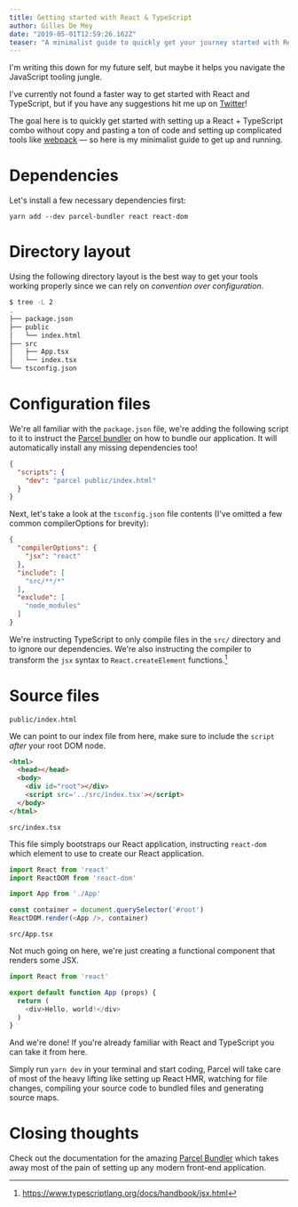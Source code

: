 ```yaml
---
title: Getting started with React & TypeScript
author: Gilles De Mey
date: "2019-05-01T12:59:26.162Z"
teaser: "A minimalist guide to quickly get your journey started with React and TypeScript 🏃‍♂️"
---
```


I'm writing this down for my future self, but maybe it helps you navigate the
JavaScript tooling jungle.

I've currently not found a faster way to get started with React and TypeScript,
but if you have any suggestions hit me up on [Twitter](https://twitter.com/gdemey)!

The goal here is to quickly get started with setting up a React + TypeScript combo without copy and pasting a ton of code and setting up complicated tools like [webpack](https://webpack.js.org/) — so here is my minimalist guide to get up and running.

# Dependencies

Let's install a few necessary dependencies first:

`yarn add --dev parcel-bundler react react-dom`

# Directory layout

Using the following directory layout is the best way to get your tools working properly since we can rely on *convention over configuration*.

```bash
$ tree -L 2
.
├── package.json
├── public
│   └── index.html
├── src
│   ├── App.tsx
│   └── index.tsx
└── tsconfig.json
```

# Configuration files

We're all familiar with the `package.json` file, we're adding the following script to it to instruct the [Parcel bundler](https://parceljs.org/) on how to bundle our application. It will automatically install any missing dependencies too!

```json
{
  "scripts": {
    "dev": "parcel public/index.html"
  }
}
```

Next, let's take a look at the `tsconfig.json` file contents (I've omitted a few common compilerOptions for brevity):

```json
{
  "compilerOptions": {
    "jsx": "react"
  },
  "include": [
    "src/**/*"
  ],
  "exclude": [
    "node_modules"
  ]
}

```

We're instructing TypeScript to only compile files in the `src/` directory and to ignore our dependencies. We're also instructing the compiler to transform the `jsx` syntax to `React.createElement` functions.[^ts-jsx]

# Source files

`public/index.html`

We can point to our index file from here, make sure to include the `script` *after* your root DOM node.

```html
<html>
  <head></head>
  <body>
    <div id="root"></div>
    <script src='../src/index.tsx'></script>
  </body>
</html>
```

`src/index.tsx`

This file simply bootstraps our React application, instructing `react-dom` which element to use to create our React application.

```typescript
import React from 'react'
import ReactDOM from 'react-dom'

import App from './App'

const container = document.querySelector('#root')
ReactDOM.render(<App />, container)
```

`src/App.tsx`

Not much going on here, we're just creating a functional component that renders some JSX.

```typescript
import React from 'react'

export default function App (props) {
  return (
    <div>Hello, world!</div>
  )
}
```

And we're done! If you're already familiar with React and TypeScript you can take it from here.

Simply run `yarn dev` in your terminal and start coding, Parcel will take care of most of the heavy lifting like setting up React HMR, watching for file changes, compiling your source code to bundled files and generating source maps.

# Closing thoughts

Check out the documentation for the amazing [Parcel Bundler](https://parceljs.org/getting_started.html) which takes away most of the pain of setting up any modern front-end application.

[^ts-jsx]: https://www.typescriptlang.org/docs/handbook/jsx.html
